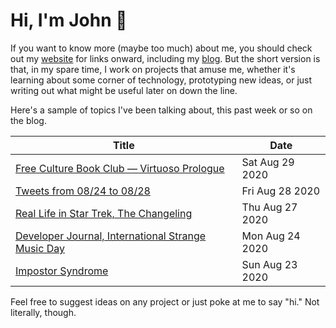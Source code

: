 # Hi, I'm John 👋

If you want to know more (maybe too much) about me, you should check out my [website](https://john.colagioia.net/) for links onward, including my [blog](https://john.colagioia.net/blog).  But the short version is that, in my spare time, I work on projects that amuse me, whether it's learning about some corner of technology, prototyping new ideas, or just writing out what might be useful later on down the line.

Here's a sample of topics I've been talking about, this past week or so on the blog.

|Title|Date|
|-----|-------|
|[Free Culture Book Club — Virtuoso Prologue](https://john.colagioia.net/blog/2020/08/29/virtuoso.html)|Sat Aug 29 2020|
|[Tweets from 08/24 to 08/28](https://john.colagioia.net/blog/media/2020/08/28/week.html)|Fri Aug 28 2020|
|[Real Life in Star Trek, The Changeling](https://john.colagioia.net/blog/2020/08/27/change.html)|Thu Aug 27 2020|
|[Developer Journal, International Strange Music Day](https://john.colagioia.net/blog/2020/08/24/music.html)|Mon Aug 24 2020|
|[Impostor Syndrome](https://john.colagioia.net/blog/2020/08/23/imposter.html)|Sun Aug 23 2020|

Feel free to suggest ideas on any project or just poke at me to say "hi." Not literally, though.

